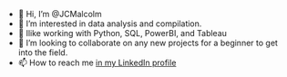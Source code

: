 - 👋 Hi, I’m @JCMalcolm
- 👀 I’m interested in data analysis and compilation.
- 🌱 Ilike working with Python, SQL, PowerBI, and Tableau
- 💞️ I’m looking to collaborate on any new projects for a beginner to get into the field.
- 📫 How to reach me [in my LinkedIn profile](https://www.linkedin.com/in/jennamalcolm/)

<!---
JCMalcolm/JCMalcolm is a ✨ special ✨ repository because its `README.md` (this file) appears on your GitHub profile.
You can click the Preview link to take a look at your changes.
--->
